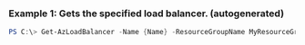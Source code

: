 
### Example 1: Gets the specified load balancer. (autogenerated)
```powershell
PS C:\> Get-AzLoadBalancer -Name {Name} -ResourceGroupName MyResourceGroup


